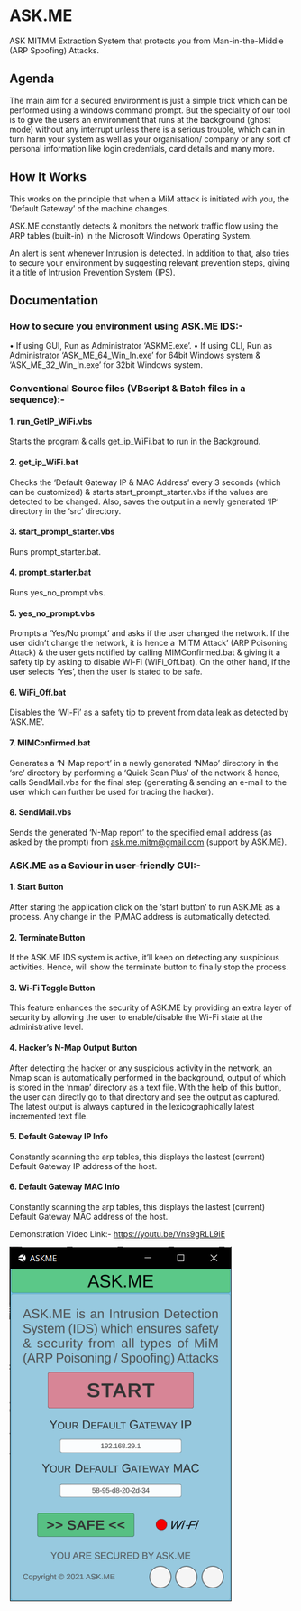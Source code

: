 # ASK.ME
ASK MITMM Extraction System that protects you from Man-in-the-Middle (ARP Spoofing) Attacks.

## Agenda
The main aim for a secured environment is just a simple trick which can be performed using a windows command prompt. But the speciality of our tool is to give the users an environment that runs at the background (ghost mode) without any interrupt unless there is a serious trouble, which can in turn harm your system as well as your organisation/ company or any sort of personal information like login credentials, card details and many more.

## How It Works
This works on the principle that when a MiM attack is initiated with you, the ‘Default Gateway’ of the machine changes.

ASK.ME constantly detects & monitors the network traffic flow using the ARP tables (built-in) in the Microsoft Windows Operating System.

An alert is sent whenever Intrusion is detected. In addition to that, also tries to secure your environment by suggesting relevant prevention steps, giving it a title of Intrusion Prevention System (IPS).

## Documentation
### How to secure you environment using ASK.ME IDS:-
• If using GUI, Run as Administrator ‘ASKME.exe’.
• If using CLI, Run as Administrator ‘ASK_ME_64_Win_In.exe’ for 64bit Windows system & ‘ASK_ME_32_Win_In.exe’ for 32bit Windows system.

### Conventional Source files (VBscript & Batch files in a sequence):-
#### 1. run_GetIP_WiFi.vbs
Starts the program & calls get_ip_WiFi.bat to run in the Background.
#### 2. get_ip_WiFi.bat
Checks the ‘Default Gateway IP & MAC Address’ every 3 seconds (which can be customized) & starts start_prompt_starter.vbs if the values are detected to be changed. Also, saves the output in a newly generated ‘IP’ directory in the ‘src’ directory.
#### 3. start_prompt_starter.vbs
Runs prompt_starter.bat.
#### 4. prompt_starter.bat
Runs yes_no_prompt.vbs.
#### 5. yes_no_prompt.vbs
Prompts a ‘Yes/No prompt’ and asks if the user changed the network. If the user didn’t change the network, it is hence a ‘MITM Attack’ (ARP Poisoning Attack) & the user gets notified by calling MIMConfirmed.bat & giving it a safety tip by asking to disable Wi-Fi (WiFi_Off.bat). On the other hand, if the user selects ‘Yes’, then the user is stated to be safe.
#### 6. WiFi_Off.bat
Disables the ‘Wi-Fi’ as a safety tip to prevent from data leak as detected by ‘ASK.ME’.
#### 7. MIMConfirmed.bat
Generates a ‘N-Map report’ in a newly generated ‘NMap’ directory in the ‘src’ directory by performing a ‘Quick Scan Plus’ of the network & hence, calls SendMail.vbs for the final step (generating & sending an e-mail to the user which can further be used for tracing the hacker).
#### 8. SendMail.vbs
Sends the generated ‘N-Map report’ to the specified email address (as asked by the prompt) from ask.me.mitm@gmail.com (support by ASK.ME).

### ASK.ME as a Saviour in user-friendly GUI:-
#### 1. Start Button
After staring the application click on the ‘start button’ to run ASK.ME as a process. Any change in the IP/MAC address is automatically detected.
#### 2. Terminate Button
If the ASK.ME IDS system is active, it’ll keep on detecting any suspicious activities. Hence, will show the terminate button to finally stop the process.
#### 3. Wi-Fi Toggle Button
This feature enhances the security of ASK.ME by providing an extra layer of security by allowing the user to enable/disable the Wi-Fi state at the administrative level.
#### 4. Hacker’s N-Map Output Button
After detecting the hacker or any suspicious activity in the network, an Nmap scan is automatically performed in the background, output of which is stored in the ‘nmap’ directory as a text file. With the help of this button, the user can directly go to that directory and see the output as captured. The latest output is always captured in the lexicographically latest incremented text file.
#### 5. Default Gateway IP Info
Constantly scanning the arp tables, this displays the lastest (current) Default Gateway IP address of the host.
#### 6. Default Gateway MAC Info
Constantly scanning the arp tables, this displays the lastest (current) Default Gateway MAC address of the host.

Demonstration Video Link:- https://youtu.be/Vns9gRLL9iE

![GUI-Screenshot](/GUI/GUI-Screenshot.png)
